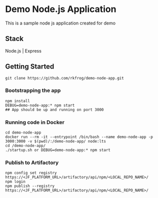 # Demo Node.js Application

This is a sample node js application created for demo

## Stack

Node.js | Express

## Getting Started
```
git clone https://github.com/rkfrog/demo-node-app.git
```

### Bootstrapping the app
```
npm install
DEBUG=demo-node-app:* npm start
## App should be up and running on port 3000
```

### Running code in Docker
```
cd demo-node-app
docker run --rm -it --entrypoint /bin/bash --name demo-node-app -p 3000:3000 -v $(pwd)/:/demo-node-app/ node:lts
cd /demo-node-app/
./startup.sh or DEBUG=demo-node-app:* npm start
```

###  Publish to Artifactory
```
npm config set registry https://<JF_PLATFORM_URL>/artifactory/api/npm/<LOCAL_REPO_NAME>/
npm login
npm publish --registry https://<JF_PLATFORM_URL>/artifactory/api/npm/<LOCAL_REPO_NAME>/
```
